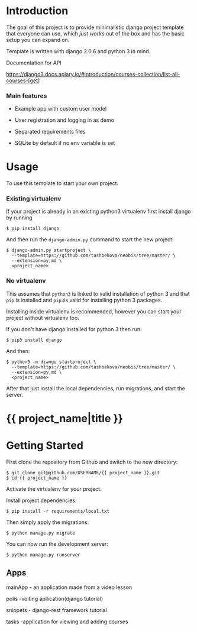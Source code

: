 # Introduction

The goal of this project is to provide minimalistic django project template that everyone can use, which _just works_ out of the box and has the basic setup you can expand on. 

Template is written with django 2.0.6 and python 3 in mind.

Documentation for API

https://django3.docs.apiary.io/#introduction/courses-collection/list-all-courses-[get]

### Main features

* Example app with custom user model

* User registration and logging in as demo

* Separated requirements files

* SQLite by default if no env variable is set

# Usage

To use this template to start your own project:

### Existing virtualenv

If your project is already in an existing python3 virtualenv first install django by running

    $ pip install django
    
And then run the `django-admin.py` command to start the new project:

    $ django-admin.py startproject \
      --template=https://github.com/tashbekova/neobis/tree/master/ \
      --extension=py,md \
      <project_name>
      
### No virtualenv

This assumes that `python3` is linked to valid installation of python 3 and that `pip` is installed and `pip3`is valid
for installing python 3 packages.

Installing inside virtualenv is recommended, however you can start your project without virtualenv too.

If you don't have django installed for python 3 then run:

    $ pip3 install django
    
And then:

    $ python3 -m django startproject \
      --template=https://github.com/tashbekova/neobis/tree/master/ \
      --extension=py,md \
      <project_name>
      
      
After that just install the local dependencies, run migrations, and start the server.

# {{ project_name|title }}

# Getting Started

First clone the repository from Github and switch to the new directory:

    $ git clone git@github.com/USERNAME/{{ project_name }}.git
    $ cd {{ project_name }}
    
Activate the virtualenv for your project.
    
Install project dependencies:

    $ pip install -r requirements/local.txt
    
    
Then simply apply the migrations:

    $ python manage.py migrate
    

You can now run the development server:

    $ python manage.py runserver

## Apps
mainApp - an application made from a video lesson

polls -voiting apllication(django tutorial)

snippets - django-rest framework tutorial

tasks -application for viewing and adding courses
